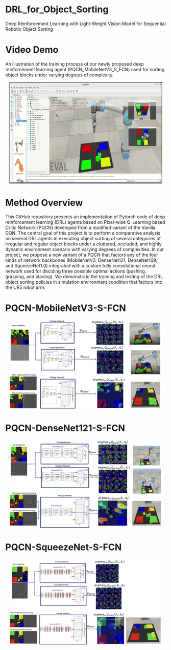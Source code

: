 # DRL_for_Object_Sorting
Deep Reinforcement Learning with Light-Weight Vision Model for Sequential Robotic Object Sorting

# Video Demo
An illustration of the training process of our newly proposed deep reinforcement learning agent (PQCN_MobileNetV3_S_FCN) used for sorting object blocks under varying degrees of complexity. 

<!-- ![Method Overview](method.png?raw=true) -->
<div align="center"><img alt="Animated GIF" src="img/PQCN_MobileNetV3_S_FCN_object_sorting.gif" width="95%"/></div> 


# Method Overview
This GitHub repository presents an implementation of Pytorch code of deep reinforcement learning (DRL) agents based on Pixel-wise Q-Learning based Critic Network (PQCN) developed from a modified variant of the Vanilla DQN. The central goal of this project is to perform a comparative analysis on several DRL agents in executing object sorting of several categories of irregular and regular object blocks under a cluttered, occluded, and highly dynamic environment scenario with varying degrees of complexities. In our project, we propose a new variant of a PQCN that factors any of the four kinds of network backbones (MobileNetV3, DenseNet121, DenseNet169, and SqueezeNet1.0) integrated with a custom fully convolutional neural network used for deciding three 
possible optimal actions (pushing, grasping, and placing).
We demonstrate the training and testing of the DRL object sorting policies in simulation environment condition that factors into the UR5 robot arm. 

# PQCN-MobileNetV3-S-FCN
<!-- ![Method Overview](method.png?raw=true) -->
<div align="center"><img src="img/MobileNetV3_L.png" width="95%"/></div>

# PQCN-DenseNet121-S-FCN
<!-- ![Method Overview](method.png?raw=true) -->
<div align="center"><img src="img/densen.png" width="95%"/></div>

# PQCN-SqueezeNet-S-FCN
<!-- ![Method Overview](method.png?raw=true) -->
<div align="center"><img src="img/sqn.png" width="95%"/></div>

